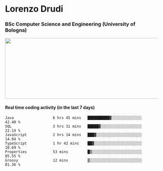 # Lorenzo Drudi
### BSc Computer Science and Engineering (University of Bologna)

<img src="https://github-readme-stats.vercel.app/api?username=LorenzoDrudi&count_private=true&show_icons=true&theme=gruvbox" height=200px width=550px>

<!---Use wakatime plugins to track the coding time--->
#### Real time coding activity (in the last 7 days)
<!--START_SECTION:waka-->

```text
Java                  6 hrs 45 mins   ██████████▓░░░░░░░░░░░░░░   42.40 %
SQL                   3 hrs 31 mins   █████▓░░░░░░░░░░░░░░░░░░░   22.14 %
JavaScript            2 hrs 14 mins   ███▓░░░░░░░░░░░░░░░░░░░░░   14.04 %
TypeScript            1 hr 42 mins    ██▓░░░░░░░░░░░░░░░░░░░░░░   10.69 %
Properties            53 mins         █▒░░░░░░░░░░░░░░░░░░░░░░░   05.55 %
Groovy                12 mins         ▒░░░░░░░░░░░░░░░░░░░░░░░░   01.36 %
```

<!--END_SECTION:waka-->
